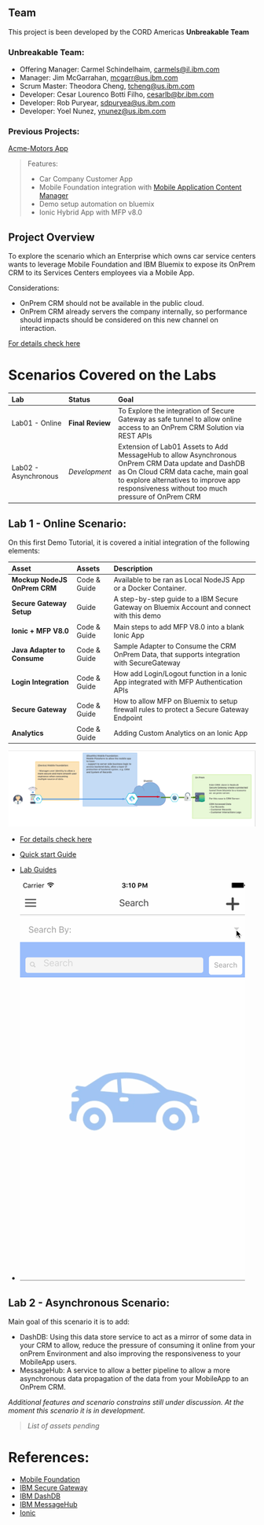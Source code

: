 ## Team

This project is been developed by the CORD Americas **Unbreakable Team**

### Unbreakable Team:

* Offering Manager: Carmel Schindelhaim, carmels@il.ibm.com
* Manager: Jim McGarrahan, mcgarr@us.ibm.com
* Scrum Master: Theodora Cheng, tcheng@us.ibm.com
* Developer: Cesar Lourenco Botti Filho, cesarlb@br.ibm.com
* Developer: Rob Puryear, sdpuryea@us.ibm.com
* Developer: Yoel Nunez, ynunez@us.ibm.com

### Previous Projects:

[Acme-Motors App](https://ibm.box.com/s/3j2r89z8acn4qdq6a08v7918idizifnb)
> Features:
> - Car Company Customer App
> - Mobile Foundation integration with [Mobile Application Content Manager](https://console.ng.bluemix.net/catalog/services/mobile-application-content-manager/)
> - Demo setup automation on bluemix
> - Ionic Hybrid App with MFP v8.0

## Project Overview

To explore the scenario which an Enterprise which owns car service centers wants to leverage Mobile Foundation and IBM Bluemix to expose its OnPrem CRM to its Services Centers employees via a Mobile App.

Considerations:
- OnPrem CRM should not be available in the public cloud.
- OnPrem CRM already servers the company internally, so performance should impacts should be considered on this new channel on interaction.

[For details check here](/Lab/0.Overview.md)


# Scenarios Covered on the Labs
| Lab                  | Status           | Goal                                                                                                                                                                                                                                    |
|:---------------------|:-----------------|:----------------------------------------------------------------------------------------------------------------------------------------------------------------------------------------------------------------------------------------|
| Lab01 - Online       | **Final Review** | To Explore the integration of Secure Gateway as safe tunnel to allow online access to an OnPrem CRM Solution via REST APIs                                                                                                              |
| Lab02 - Asynchronous | *Development*    | Extension of Lab01 Assets to Add MessageHub to allow Asynchronous OnPrem CRM Data update and DashDB as On Cloud CRM data cache, main goal to explore alternatives to improve app responsiveness without too much pressure of OnPrem CRM |


## Lab 1 - Online Scenario:
On this first Demo Tutorial, it is covered a initial integration of the following elements:

| Asset                        | Assets       | Description                                                                                 |
|:-----------------------------|:-------------|:--------------------------------------------------------------------------------------------|
| **Mockup NodeJS OnPrem CRM** | Code & Guide | Available to be ran as Local NodeJS App or a Docker Container.                              |
| **Secure Gateway Setup**     | Guide        | A step-by-step guide to a IBM Secure Gateway on Bluemix Account and connect with this demo  |
| **Ionic + MFP V8.0**         | Code & Guide | Main steps to add MFP V8.0 into a blank Ionic App                                           |
| **Java Adapter to Consume**  | Code & Guide | Sample Adapter to Consume the CRM OnPrem Data, that supports integration with SecureGateway |
| **Login Integration**        | Code & Guide | How  add Login/Logout function in a Ionic App integrated with MFP Authentication APIs       |
| **Secure Gateway**           | Code & Guide | How to allow MFP on Bluemix to setup firewall rules to protect a Secure Gateway Endpoint    |
| **Analytics**                | Code & Guide | Adding Custom Analytics on an Ionic App                                                     |

![Lab 01 - Data Flow](/Lab/img/architecture.png)

- [For details check here](/Lab/1.%20introduction.md)

- [Quick start Guide](Lab/2.%20quick-start.md)

- [Lab Guides](/Lab/)

- ![Mini Demo](/Lab/img/demo.gif)


## Lab 2 - Asynchronous Scenario:

Main goal of this scenario it is to add:
- DashDB: Using this data store service to act as a mirror of some data in your CRM to allow, reduce the pressure of consuming it online from your onPrem Environment and also improving the responsiveness to your MobileApp users.
- MessageHub: A service to allow a better pipeline to allow a more asynchronous data propagation of the data from your MobileApp to an OnPrem CRM.


*Additional features and scenario constrains still under discussion. At the moment this scenario it is in development.*

> *List of assets pending*


# References:
- [Mobile Foundation](https://console.ng.bluemix.net/catalog/services/mobile-foundation/)
- [IBM Secure Gateway](https://console.ng.bluemix.net/catalog/services/secure-gateway/)
- [IBM DashDB](https://console.ng.bluemix.net/catalog/services/dashdb/)
- [IBM MessageHub](https://console.ng.bluemix.net/catalog/services/message-hub/)
- [Ionic](http://ionicframework.com/)
